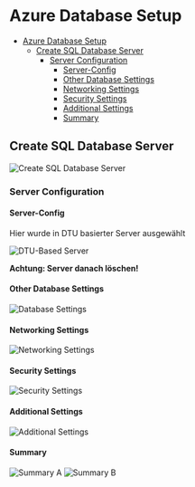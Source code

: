 # Azure Database Setup

- [Azure Database Setup](#azure-database-setup)
  - [Create SQL Database Server](#create-sql-database-server)
    - [Server Configuration](#server-configuration)
      - [Server-Config](#server-config)
      - [Other Database Settings](#other-database-settings)
      - [Networking Settings](#networking-settings)
      - [Security Settings](#security-settings)
      - [Additional Settings](#additional-settings)
      - [Summary](#summary)

## Create SQL Database Server

![Create SQL Database Server](images/azure-setup/database.png)

### Server Configuration

#### Server-Config

Hier wurde in DTU basierter Server ausgewählt

![DTU-Based Server](images/azure-setup/server-configuration.png)

**Achtung: Server danach löschen!**

#### Other Database Settings

![Database Settings](images/azure-setup/other-server-settings.png)

#### Networking Settings

![Networking Settings](images/azure-setup/network-settings.png)

#### Security Settings

![Security Settings](images/azure-setup/security-settings.png)

#### Additional Settings

![Additional Settings](images/azure-setup/additional-settings.png)

#### Summary

![Summary A](images/azure-setup/summaryA.png)
![Summary B](images/azure-setup/summaryB.png)
